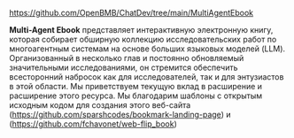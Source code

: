 
https://github.com/OpenBMB/ChatDev/tree/main/MultiAgentEbook

**Multi-Agent Ebook** представляет интерактивную электронную книгу, которая собирает обширную коллекцию исследовательских работ по многоагентным системам на основе больших языковых моделей (LLM). Организованный в несколько глав и постоянно обновляемый значительными исследованиями, он стремится обеспечить всесторонний набросок как для исследователей, так и для энтузиастов в этой области. Мы приветствуем текущую вклад в расширение и расширение этого ресурса. Мы благодарим шаблоны с открытым исходным кодом для создания этого веб-сайта (https://github.com/sparshcodes/bookmark-landing-page)  и (https://github.com/fchavonet/web-flip_book)